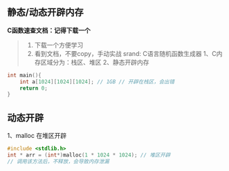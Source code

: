 ## 静态/动态开辟内存
**C函数速查文档：记得下载一个**
> 1. 下载一个方便学习
> 2. 看到文档，不要copy，手动实战
srand: C语言随机函数生成器
1、C内存区域分为：栈区、堆区
2、静态开辟内存
```c
int main(){
    int a[1024][1024][1024]; // 1GB // 开辟在栈区，会出错
    return 0;
}
```


## 动态开辟

1、malloc 在堆区开辟
```c
#include <stdlib.h>
int * arr = (int*)malloc(1 * 1024 * 1024); // 堆区开辟
// 调用该方法后，不释放，会导致内存泄漏


```
